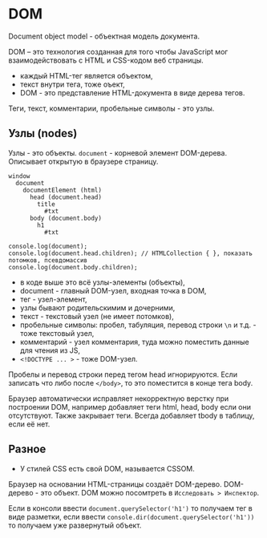 # DOM
Document object model - объектная модель документа.

DOM &ndash; это технология созданная для того чтобы JavaScript мог взаимодействовать с HTML и CSS-кодом веб страницы.

- каждый HTML-тег является объектом,
- текст внутри тега, тоже оъект,
- DOM - это представление HTML-документа в виде дерева тегов.

Теги, текст, комментарии, пробельные символы - это узлы.

## Узлы (nodes)
Узлы - это объекты. `document` - корневой элемент DOM-дерева. Описывает открытую в браузере страницу.

    window
      document
        documentElement (html)
          head (document.head)
            title
              #txt
          body (document.body)
            h1
              #txt

    console.log(document);
    console.log(document.head.children); // HTMLCollection { }, показать потомков, псевдомассив
    console.log(document.body.children);

- в коде выше это всё узлы-элементы (объекты),
- document - главный DOM-узел, входная точка в DOM,
- тег - узел-элемент,
- узлы бывают родительскимим и дочерними,
- текст - текстовый узел (не имеет потомков),
- пробельные символы: пробел, табуляция, перевод строки `\n` и т.д. - тоже текстовый узел,
- комментарий - узел комментария, туда можно поместить данные для чтения из JS,
- `<!DOCTYPE ... >` - тоже DOM-узел.

Пробелы и перевод строки перед тегом head игнорируются. Если записать что либо после `</body>`, то это поместится в конце тега body.

Браузер автоматически исправляет некорректную верстку при построении DOM, например добавляет теги html, head, body если они отсутствуют. Также закрывает теги. Всегда добавляет tbody в таблицу, если её нет.

## Разное
- У стилей CSS есть свой DOM, называется CSSOM.

Браузер на основании HTML-страницы создаёт DOM-дерево. DOM-дерево - это объект. DOM можно посомтреть в `Исследовать > Инспектор`.

Если в консоли ввести `document.querySelector('h1')` то получаем тег в виде разметки, если ввести `console.dir(document.querySelector('h1'))` то получаем уже развернутый объект.
